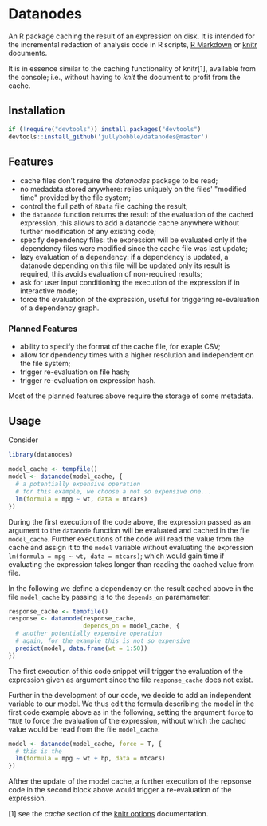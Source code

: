 Datanodes
=========

An R package caching the result of an expression on disk. It is intended for the incremental redaction of analysis code in R scripts, [R Markdown](http://rmarkdown.rstudio.com/) or [knitr](http://yihui.name/knitr/) documents.

It is in essence similar to the caching functionality of knitr[1], available from the console; i.e., without having to *knit* the document to profit from the cache.

Installation
------------

``` r
if (!require("devtools")) install.packages("devtools")
devtools::install_github('jullybobble/datanodes@master')
```

Features
--------

-   cache files don't require the *datanodes* package to be read;
-   no medadata stored anywhere: relies uniquely on the files' "modified time" provided by the file system;
-   control the full path of `RData` file caching the result;
-   the `datanode` function returns the result of the evaluation of the cached expression, this allows to add a datanode cache anywhere without further modification of any existing code;
-   specify dependency files: the expression will be evaluated only if the dependency files were modified since the cache file was last update;
-   lazy evaluation of a dependency: if a dependency is updated, a datanode depending on this file will be updated only its result is required, this avoids evaluation of non-required results;
-   ask for user input conditioning the execution of the expression if in interactive mode;
-   force the evaluation of the expression, useful for triggering re-evaluation of a dependency graph.

### Planned Features

-   ability to specify the format of the cache file, for exaple CSV;
-   allow for dpendency times with a higher resolution and independent on the file system;
-   trigger re-evaluation on file hash;
-   trigger re-evaluation on expression hash.

Most of the planned features above require the storage of some metadata.

Usage
-----

Consider

``` r
library(datanodes)

model_cache <- tempfile()
model <- datanode(model_cache, { 
  # a potentially expensive operation
  # for this example, we choose a not so expensive one...
  lm(formula = mpg ~ wt, data = mtcars)
})
```

During the first execution of the code above, the expression passed as an argument to the `datanode` function will be evaluated and cached in the file `model_cache`. Further executions of the code will read the value from the cache and assign it to the `model` variable without evaluating the expression `lm(formula = mpg ~ wt, data = mtcars)`; which would gain time if evaluating the expression takes longer than reading the cached value from file.

In the following we define a dependency on the result cached above in the file `model_cache` by passing is to the `depends_on` paramameter:

``` r
response_cache <- tempfile()
response <- datanode(response_cache,
                     depends_on = model_cache, {
  # another potentially expensive operation
  # again, for the example this is not so expensive
  predict(model, data.frame(wt = 1:50))
})
```

The first execution of this code snippet will trigger the evaluation of the expression given as argument since the file `response_cache` does not exist.

Further in the development of our code, we decide to add an independent variable to our model. We thus edit the formula describing the model in the first code example above as in the following, setting the argument `force` to `TRUE` to force the evaluation of the expression, without which the cached value would be read from the file `model_cache`.

``` r
model <- datanode(model_cache, force = T, { 
  # this is the
  lm(formula = mpg ~ wt + hp, data = mtcars)
})
```

Afther the update of the model cache, a further execution of the repsonse code in the second block above would trigger a re-evaluation of the expression.

[1] see the *cache* section of the [knitr options](http://yihui.name/knitr/options) documentation.
